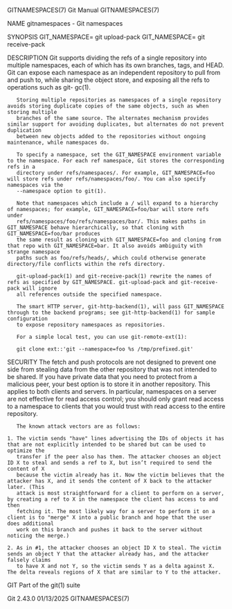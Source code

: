 GITNAMESPACES(7)							  Git Manual							      GITNAMESPACES(7)

NAME
       gitnamespaces - Git namespaces

SYNOPSIS
       GIT_NAMESPACE=<namespace> git upload-pack
       GIT_NAMESPACE=<namespace> git receive-pack

DESCRIPTION
       Git supports dividing the refs of a single repository into multiple namespaces, each of which has its own branches, tags, and HEAD. Git can expose each
       namespace as an independent repository to pull from and push to, while sharing the object store, and exposing all the refs to operations such as git-
       gc(1).

       Storing multiple repositories as namespaces of a single repository avoids storing duplicate copies of the same objects, such as when storing multiple
       branches of the same source. The alternates mechanism provides similar support for avoiding duplicates, but alternates do not prevent duplication
       between new objects added to the repositories without ongoing maintenance, while namespaces do.

       To specify a namespace, set the GIT_NAMESPACE environment variable to the namespace. For each ref namespace, Git stores the corresponding refs in a
       directory under refs/namespaces/. For example, GIT_NAMESPACE=foo will store refs under refs/namespaces/foo/. You can also specify namespaces via the
       --namespace option to git(1).

       Note that namespaces which include a / will expand to a hierarchy of namespaces; for example, GIT_NAMESPACE=foo/bar will store refs under
       refs/namespaces/foo/refs/namespaces/bar/. This makes paths in GIT_NAMESPACE behave hierarchically, so that cloning with GIT_NAMESPACE=foo/bar produces
       the same result as cloning with GIT_NAMESPACE=foo and cloning from that repo with GIT_NAMESPACE=bar. It also avoids ambiguity with strange namespace
       paths such as foo/refs/heads/, which could otherwise generate directory/file conflicts within the refs directory.

       git-upload-pack(1) and git-receive-pack(1) rewrite the names of refs as specified by GIT_NAMESPACE. git-upload-pack and git-receive-pack will ignore
       all references outside the specified namespace.

       The smart HTTP server, git-http-backend(1), will pass GIT_NAMESPACE through to the backend programs; see git-http-backend(1) for sample configuration
       to expose repository namespaces as repositories.

       For a simple local test, you can use git-remote-ext(1):

	   git clone ext::'git --namespace=foo %s /tmp/prefixed.git'

SECURITY
       The fetch and push protocols are not designed to prevent one side from stealing data from the other repository that was not intended to be shared. If
       you have private data that you need to protect from a malicious peer, your best option is to store it in another repository. This applies to both
       clients and servers. In particular, namespaces on a server are not effective for read access control; you should only grant read access to a namespace
       to clients that you would trust with read access to the entire repository.

       The known attack vectors are as follows:

	1. The victim sends "have" lines advertising the IDs of objects it has that are not explicitly intended to be shared but can be used to optimize the
	   transfer if the peer also has them. The attacker chooses an object ID X to steal and sends a ref to X, but isn’t required to send the content of X
	   because the victim already has it. Now the victim believes that the attacker has X, and it sends the content of X back to the attacker later. (This
	   attack is most straightforward for a client to perform on a server, by creating a ref to X in the namespace the client has access to and then
	   fetching it. The most likely way for a server to perform it on a client is to "merge" X into a public branch and hope that the user does additional
	   work on this branch and pushes it back to the server without noticing the merge.)

	2. As in #1, the attacker chooses an object ID X to steal. The victim sends an object Y that the attacker already has, and the attacker falsely claims
	   to have X and not Y, so the victim sends Y as a delta against X. The delta reveals regions of X that are similar to Y to the attacker.

GIT
       Part of the git(1) suite

Git 2.43.0								  01/13/2025							      GITNAMESPACES(7)
